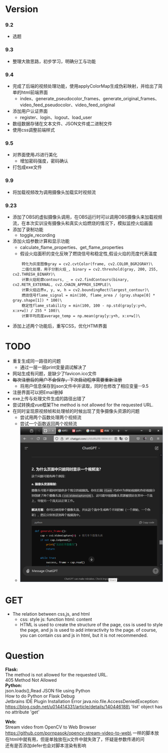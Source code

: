 # Version
### 9.2
- 选题
### 9.3
- 整理大致思路，初步学习，明确分工与功能
### 9.4
- 完成了后端的视频处理功能，使用applyColorMap生成伪彩映射，并给出了简单的html前端界面
  - index、generate_pseudocolor_frames、generate_original_frames、video_feed_pseudocolor、video_feed_original
- 添加用户认证界面
  - register、login、logout、load_user
- 数组数据存储在文本文件、JSON文件或二进制文件
- 使用css调整前端样式
### 9.5
- 对界面使用JS进行美化
  - 增加密码强度，密码确认
- 打包成exe文件
### 9.9
- 将加载视频改为调用摄像头加载实时视频流
### 9.23
- 添加了OBS的虚拟摄像头调用，在OBS运行时可以调用OBS摄像头来加载视频流，在本次实训没有摄像头和真实火焰燃烧的情况下，模拟监控火焰画面
- 添加了录制功能
  - toggle_recording
- 添加火焰参数计算和显示功能
  - calculate_flame_properties、get_flame_properties
  - 假设火焰面积的变化反映了燃烧信号和稳定性,假设火焰的亮度代表温度
  ```
      转化为灰度图像gray = cv2.cvtColor(frame, cv2.COLOR_BGR2GRAY)\
      二值化处理，用于分割火焰_, binary = cv2.threshold(gray, 200, 255, cv2.THRESH_BINARY)\
      计算火焰轮廓contours, _ = cv2.findContours(binary, cv2.RETR_EXTERNAL, cv2.CHAIN_APPROX_SIMPLE)\
      计算火焰边界x, y, w, h = cv2.boundingRect(largest_contour)\
      燃烧信号flame_signal = min(100, flame_area / (gray.shape[0] * gray.shape[1]) * 100)\
      稳定性flame_stability = min(100, 100 - np.std(gray[y:y+h, x:x+w]) / 255 * 100)\
      计算平均亮度average_temp = np.mean(gray[y:y+h, x:x+w])\
  ```
- 添加上述两个功能后，重写CSS，优化HTMl界面

# TODO
* 重复生成同一路径的问题
  * 通过一层一层print变量调试解决了
* 网站生成有问题，是缺少了favicon.ico文件
* ~~每次注册后的用户不会保存，下次启动程序需要重新注册~~
  * 将用户信息保存到json文件中并读取，同时也修改了相应变量--9.5
* 注册界面可以把Email删掉
* exe上传与处理文件生成的路径出错了
* 尝试转换成vue框架The method is not allowed for the requested URL.
* 在同时呈现原视频帧和处理帧的时候出现了竞争摄像头资源的问题
  * 尝试用两个函数处理两个视频流
  * 尝试一个函数返回两个视频流
  * ![img.png](img.png)
# GET
* The relation between css,js, and html
  * css: style js: function html: content 
  * HTML is used to create the structure of the page, css is used to style the page, and js is used to add interactivity to the page. of course, you can contain css and js in html, but it is not recommended.
# Question
**Flask:**\
The method is not allowed for the requested URL.\
405 Method Not Allowed\
**Python:**\
json.loads(),Read JSON file using Python\
How to do Python or Flask Debug\
Jetbrains IDE Plugin Installation Error java.nio.file.AccessDeniedException: https://blog.csdn.net/u014414331/article/details/140446188\
'list' object has no attribute 'get'


**Web:**\
Stream video from OpenCV to Web Browser\
https://github.com/pornpasok/opencv-stream-video-to-web\
一样的脚本放在html中就有用，但是单独放在js文件中就失效了，怀疑是参数传递的问\
还有是否添加defer也会对脚本渲染有影响
